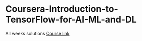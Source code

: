 # Coursera-Introduction-to-TensorFlow-for-AI-ML-and-DL
All weeks solutions
<a href="https://www.coursera.org/learn/introduction-tensorflow">Course link</a>
